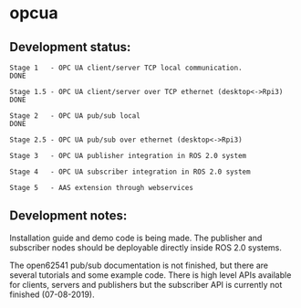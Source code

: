 # opcua


## Development status:  

    Stage 1   - OPC UA client/server TCP local communication.					DONE  

    Stage 1.5 - OPC UA client/server over TCP ethernet (desktop<->Rpi3) 	    DONE

    Stage 2   - OPC UA pub/sub local 									        DONE		

    Stage 2.5 - OPC UA pub/sub over ethernet (desktop<->Rpi3) 

    Stage 3   - OPC UA publisher integration in ROS 2.0 system 

    Stage 4   - OPC UA subscriber integration in ROS 2.0 system 

    Stage 5   - AAS extension through webservices 

 

## Development notes: 

Installation guide and demo code is being made. The publisher and subscriber nodes should be deployable directly inside ROS 2.0 systems. 

The open62541 pub/sub documentation is not finished, but there are several tutorials and some example code. There is high level APIs available for clients, servers and publishers but the subscriber API is currently not finished (07-08-2019).
